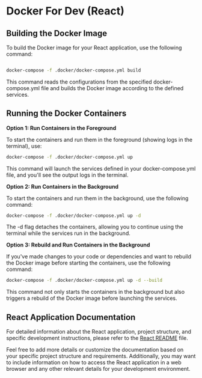 # Docker For Dev (React)


## Building the Docker Image

To build the Docker image for your React application, use the following command:

```bash

docker-compose -f .docker/docker-compose.yml build
```

This command reads the configurations from the specified docker-compose.yml file and builds the Docker image according to the defined services.

## Running the Docker Containers
**Option 1: Run Containers in the Foreground**

To start the containers and run them in the foreground (showing logs in the terminal), use:

```bash
docker-compose -f .docker/docker-compose.yml up
```

This command will launch the services defined in your docker-compose.yml file, and you'll see the output logs in the terminal.


**Option 2: Run Containers in the Background**

To start the containers and run them in the background, use the following command:

```bash
docker-compose -f .docker/docker-compose.yml up -d
```

The -d flag detaches the containers, allowing you to continue using the terminal while the services run in the background.

**Option 3: Rebuild and Run Containers in the Background**

If you've made changes to your code or dependencies and want to rebuild the Docker image before starting the containers, use the following command:

```bash
docker-compose -f .docker/docker-compose.yml up -d --build
```

This command not only starts the containers in the background but also triggers a rebuild of the Docker image before launching the services.

## React Application Documentation

For detailed information about the React application, project structure, and specific development instructions, please refer to the [React README](docs/README.md) file.

Feel free to add more details or customize the documentation based on your specific project structure and requirements. Additionally, you may want to include information on how to access the React application in a web browser and any other relevant details for your development environment.
